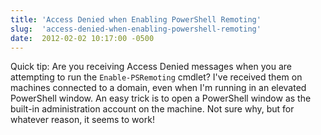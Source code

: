 ```yaml
---
title: 'Access Denied when Enabling PowerShell Remoting'
slug:  'access-denied-when-enabling-powershell-remoting'
date:  2012-02-02 10:17:00 -0500
---
```


Quick tip: Are you receiving Access Denied messages when you are attempting to run the `Enable-PSRemoting` cmdlet? I've received them on machines connected to a domain, even when I'm running in an elevated PowerShell window. An easy trick is to open a PowerShell window as the built-in administration account on the machine. Not sure why, but for whatever reason, it seems to work!
